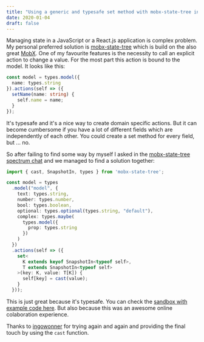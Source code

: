 ```yaml
---
title: "Using a generic and typesafe set method with mobx-state-tree in TypeScript"
date: 2020-01-04
draft: false
---
```


Managing state in a JavaScript or a React.js application is complex problem. My personal preferred solution is [mobx-state-tree](https://mobx-state-tree.js.org/) which is build on the also great [MobX](https://mobx.js.org/). One of my favourite features is the necessity to call an explicit action to change a value. For the most part this action is bound to the model. It looks like this:

<!--more-->

```typescript
const model = types.model({
  name: types.string
}).actions(self => ({
  setName(name: string) {
    self.name = name;
  }
});
```

It's typesafe and it's a nice way to create domain specific actions. But it can become cumbersome if you have a lot of different fields which are independently of each other. You could create a set method for every field, but ... no.

So after failing to find some way by myself I asked in the [mobx-state-tree spectrum chat](https://spectrum.chat/mobx-state-tree/general/generic-set-action-in-typescript~2ea997e4-db75-4908-9119-677285a1ebe1) and we managed to find a solution together:

```typescript
import { cast, SnapshotIn, types } from 'mobx-state-tree';

const model = types
  .model("model", {
    text: types.string,
    number: types.number,
    bool: types.boolean,
    optional: types.optional(types.string, "default"),
    complex: types.maybe(
      types.model({
        prop: types.string
      })
    )
  })
  .actions(self => ({
    set<
      K extends keyof SnapshotIn<typeof self>,
      T extends SnapshotIn<typeof self>
    >(key: K, value: T[K]) {
      self[key] = cast(value);
    }
  }));
```

This is just great because it's typesafe. You can check the [sandbox with example code here](https://codesandbox.io/s/nifty-night-uwh5l). But also because this was an awesome online colaboration experience.

Thanks to [ingowonner](https://spectrum.chat/users/ingowonner?tab=posts) for trying again and again and providing the final touch by using the `cast` function.
